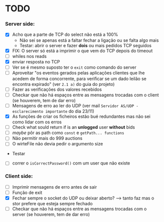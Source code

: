# TODO

### Server side:

- [x] Acho que a parte de TCP do select não está a 100%
  - Não sei se apenas está a faltar fechar a ligação ou se falta algo mais
  - Testar: abrir o server e fazer **dois** ou mais pedidos TCP seguidos
- [x] FIX: O server só está a imprimir o que vem do TCP depois do timeout
- [ ] whiles nos reads
- [x] enviar resposta no TCP
- [ ] Ver se é mesmo suposto ter o `exit` como comando do server
- [ ] Aproveitar "os eventos gerados pelas aplicações clientes que lhe acedem de forma concorrente, para veriﬁcar se um dado leilão se encontra expirado" (ver `2.1 a)` do guia do projeto)
- [ ] Fazer as verificações dos valores recebidos
- [ ] Checkar que não há espaços entre as mensagens trocadas com o client (se houverem, tem de dar erro)
- [ ] Mensagens de erro ao ler do UDP (ver mail `Servidor AS/UDP - esclarecimento importante` do dia 23/11)
- [x] As funções de criar os ficheiros estão bué redundantes mas não sei como lidar com os erros
- [ ] Check what sould return if is an **unlogged** user **without** bids
- [ ] _maybe_ pôr as path como `const` e `getPath... functions`
- [ ] Não permitir mais do 999 auctions
- [ ] O wirteFile não devia pedir o argumento size

- Testar
- [ ] correr o `isCorrectPassword()` com um user que não existe

### Client side:

- [ ] Imprimir mensagens de erro antes de sair
- [ ] Função de exit
- [x] Fechar sempre o socket do UDP ou deixar aberto? --> tanto faz mas o stor prefere que esteja sempre fechado
- [ ] Checkar que não há espaços entre as mensagens trocadas com o server (se houverem, tem de dar erro)
